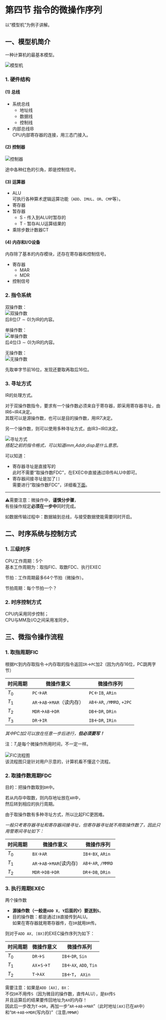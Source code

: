# 第四节 指令的微操作序列

以“模型机”为例子讲解。

## 一、模型机简介

一种计算机的最基本模型。

![模型机](images/6.3-CPU-4--05-09_10-11-58.png)  

### 1. 硬件结构

#### (1) 总线

* 系统总线
  * 地址线
  * 数据线
  * 控制线
* 内部总线IB  
  CPU内部寄存器的连接，用三态门接入。

#### (2) 控制器

![控制器](images/6.3-CPU-4--05-09_10-13-20.png)  

途中各种红色的引角，即是控制信号。

#### (3) 运算器

* ALU  
  可执行各种算术逻辑运算功能（`ADD`、`IMUL`、`OR`、`CMP`等）。
* 寄存器
* 暂存器
  * S - 传入到ALU时暂存的
  * T - 暂存ALU运算结果的
* 乘除步数计数器CT

#### (4) 内存和I/O设备

内存除了基本的内存模块，还存在寄存器和控制信号。

* 寄存器
  * MAR
  * MDR
* 控制信号

### 2. 指令系统

双操作数：  
![双操作数](images/6.3-CPU-4--05-09_10-33-42.png)  
后8位($7\sim0$)为IR的内容。

单操作数：  
![单操作数](images/6.3-CPU-4--05-09_10-34-34.png)  
后4位($3\sim0$)为IR的内容。

无操作数：  
![无操作数](images/6.3-CPU-4--05-09_10-35-19.png)

先取单字节前16位，发现还要取再取后16位。

### 3. 寻址方式

IR的处理方式。

对于双操作数指令，要求有一个操作数必须来自于寄存器，即采用寄存器寻址，由IR6~IR4决定。  
其既可以是源操作数，也可以是目的操作数，用IR7决定。

另一个操作数，则可以使用多种寻址方式，由IR3~IR0决定。

![寻址方式](images/6.3-CPU-4--05-09_10-38-56.png)  
*搭配之前的指令格式，可以知道imm,Addr,disp是什么意思。*

可以知道：

* 寄存器寻址是直接写的  
  此时不需要“取操作数FDC”，在EXEC中直接通过IB传ALU中即可。
* 寄存器间接寻址是加了`[]`  
  需要进行“取操作数FDC”，详细看[下面](#2-取操作数周期fdc)。

---

⚠需要注意：微操作中，**谨慎分步骤**，  
有些操作规定**必须在一步中**同时完成。

如数据传输过程中：数据输到总线，与接受数据使能需要同时开启。

## 二、时序系统与控制方式

### 1. 三级时序

CPU工作周期：5个  
基本工作周期为：取指FIC、取数FDC、执行EXEC

节拍：工作周期最多64个节拍（微操作）。

节拍周期：每个节拍一个？

### 2. 时序控制方式

CPU内采用同步控制；  
CPU与MM及I/O之间采用准同步。

## 三、微指令操作流程

### 1. 取指周期FIC

根据`PC`到内存取指令→内存取的指令返回`IR`→`PC`加2（因为内存16位，PC跳两字节）

| 时间周期 | 微操作意义                | 微操作序列                 |
| -------- | ------------------------- | -------------------------- |
| $T_0$    | `PC`→`AR`                 | `PC`←`IB`, `ARin`          |
| $T_1$    | `AR`→`AB`→`MAR`（读内存） | `AB`←`AR`, `/MMRD`, `+2PC` |
| $T_2$    | `MDR`→`AB`→`DR`           | `DB`←`DR`, `DRin`          |
| $T_3$    | `DR`→`IR`                 | `IB`←`DR`, `IRin`          |

*其中PC加2可以放在任意一步后进行，**但必须要写！***

注：$T_i$是每个微操作所用时间，不一定一样。

![FIC流程图](images/6.3-CPU-4--05-12_09-04-49.png)  
该流程图只是针对用户示意的，计算机看不懂这个流程。

### 2. 取操作数周期FDC

目的：把操作数取到`DR`中。

若从内存中取数，则内存地址放在`AR`中，  
然后转到相应的执行周期。

由于取操作数有多种寻址方式，所以比起FIC更困难。

*一般只考寄存器寻址和寄存器间接寻址，但寄存器寻址就不用取操作数了，因此只用管寄间寻址如下：*

| 时间周期 | 微操作意义      | 微操作序列         |
| -------- | --------------- | ------------------ |
| $T_0$    | `BX`→`AR`       | `IB`←`BX`, `ARin`  |
| $T_1$    | `AR`→`AB`→`MAR`(读内存) | `AB`←`AR`, `/MMRD` |
| $T_2$    | `MDR`→`DB`→`DR` | `DR`←`DB`, `DRin`  |

### 3. 执行周期EXEC

两个操作数

* **源操作数（一般是`ADD X, Y`后面的`Y`）要送到`S`**。
* 目的操作数：都是通过`IB`直接传到ALU。  
  如果在寄存器就用寄存器传，在`DR`就用`DR`传。

则对于`ADD AX, [BX]`的EXEC操作序列为如下：

| 时间周期 | 微操作意义 | 微操作系列         |
| -------- | ------------ | ----------------------- |
| $T_0$    | `DR`→`S`     | `IB`←`DR`, `Sin`      |
| $T_1$    | `AX`+`S`→`T` | `IB`←`AX`, `ADD`, `Tin` |
| $T_2$    | `T`→`AX`     | `IB`←`T`， `AXin`    |

需要注意：如果是`ADD [AX], BX`：  
不仅`DR`不用传`S`（因为微目的操作数，直传ALU），是`BX`传`S`  
并且运算后的结果要传回地址为`AX`的内存！  
因此后一步改为`T`→`DR`，再加一步“`AR`→`AB`→`MAR`”（此时地址`[AX]`已在`AR`中）和“`DR`→`AB`→`MDR`(写内存)”（注意`/MMWR`）

